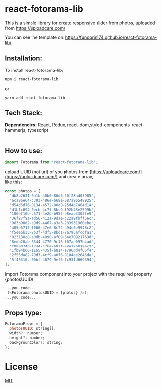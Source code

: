 # react-fotorama-lib

This is a simple library for create responsive slider from photos, uploaded from https://uploadcare.com/

You can see the template on:
https://fundorin174.github.io/react-fotorama-lib/

## Installation:

To install react-fotorama-lib:

```bash
npm i react-fotorama-lib
```

or

```bash
yarn add react-fotorama-lib
```

## Tech Stack:

**Dependencies:** React, Redux, react-dom,styled-components, react-hammerjs, typescript
<br>
<br>

## How to use:

```javascript
import Fotorama from 'react-fotorama-lib';
```

upload UUID (not url) of you photos from [https://uploadcare.com/](https://uploadcare.com/) and create array,<br> like this:

```javascript
const photos = [
  'db8b2631-6a1b-40b0-86d6-60f28ad03985',
  'aca9be64-c303-486e-b68e-087a96548925',
  'd54d6d76-0134-4572-80d8-25d4d7464d14',
  'd1b1c694-0ecb-4c7f-8bc9-f92b48e2599b',
  '106ef16b-c571-4e2d-b955-e8eae3303fe9',
  '36f27f9a-ad56-412a-9dae-c22a9fbff56c',
  '963b98d2-e9d9-4467-a3a3-283931960ebe',
  '485e5717-f066-47e6-8c72-a94c6e9948c2',
  'f5eebb33-8b3f-4df5-8bd1-7a795afcdfa1',
  '023130c8-a0db-4090-af09-64e70921763d',
  '8edb20ab-8344-4770-9c13-f07ae097b4ad',
  'f000074d-1244-47be-b8af-78e786829ec2',
  '1fb94b66-1165-435f-b814-e796dd4f65f4',
  '2f53da82-79d3-4cf9-a0f6-9104ae2646da',
  '5f46316c-00bf-4679-9ef6-7c931d669394',
];
```

import Fotorama component into your project with the required property {photosUUID}

```javascript
...you code...
 (<Fotorama photosUUID = {photos} />);
...you code...
```

## Props type:

```javascript
FotoramaProps = {
  photosUUID: string[];
  width?: number;
  height?: number;
  backgrounColor?: string;
};
```

# License

[MIT](https://github.com/Fundorin174/react-fotorama-lib/blob/main/LICENSE)
